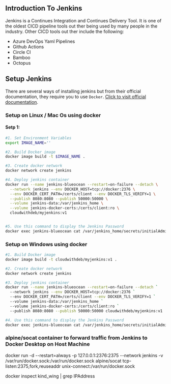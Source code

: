 ## Introduction To Jenkins

Jenkins is a Continues Integration and Continues Delivery Tool. It is one of the oldest CICD pipeline tools out ther being used by many people in the industry. Other CICD tools out ther include the following:

* Azure DevOps Yaml Pipelines
* Github Actions
* Circle CI
* Bamboo
* Octopus

## Setup Jenkins

There are several ways of installing jenkins but from their official documentation, they require you to use `Docker`. [Click to visit official documentation](https://www.jenkins.io/doc/book/installing/docker/).

### Setup on Linux / Mac Os using docker

#### Setp 1:
```bash
#1. Set Environment Variables
export IMAGE_NAME=''

#2. Build Docker image
docker image build -t $IMAGE_NAME .

#3. Create docker network
docker network create jenkins

#4. Deploy jenkins container
docker run --name jenkins-blueocean --restart=on-failure --detach \
  --network jenkins --env DOCKER_HOST=tcp://docker:2376 \
  --env DOCKER_CERT_PATH=/certs/client --env DOCKER_TLS_VERIFY=1 \
  --publish 8080:8080 --publish 50000:50000 \
  --volume jenkins-data:/var/jenkins_home \
  --volume jenkins-docker-certs:/certs/client:ro \
  cloudwithdeb/myjenkins:v1


#5. Use this command to display the Jenkins Password
docker exec jenkins-blueocean cat /var/jenkins_home/secrets/initialAdminPassword

```

### Setup on Windows using docker

```bash
#1. Build Docker image
docker image build -t cloudwithdeb/myjenkins:v1 .

#2. Create docker network
docker network create jenkins

#3. Deploy jenkins container
docker run --name jenkins-blueocean --restart=on-failure --detach `
  --network jenkins --env DOCKER_HOST=tcp://docker:2376 `
  --env DOCKER_CERT_PATH=/certs/client --env DOCKER_TLS_VERIFY=1 `
  --volume jenkins-data:/var/jenkins_home `
  --volume jenkins-docker-certs:/certs/client:ro `
  --publish 8080:8080 --publish 50000:50000 cloudwithdeb/myjenkins:v1

#4. Use this command to display the Jenkins Password
docker exec jenkins-blueocean cat /var/jenkins_home/secrets/initialAdminPassword

```

### alpine/socat container to forward traffic from Jenkins to Docker Desktop on Host Machine
docker run -d --restart=always -p 127.0.0.1:2376:2375 --network jenkins -v /var/run/docker.sock:/var/run/docker.sock alpine/socat tcp-listen:2375,fork,reuseaddr unix-connect:/var/run/docker.sock

docker inspect kind_wing | grep IPAddress